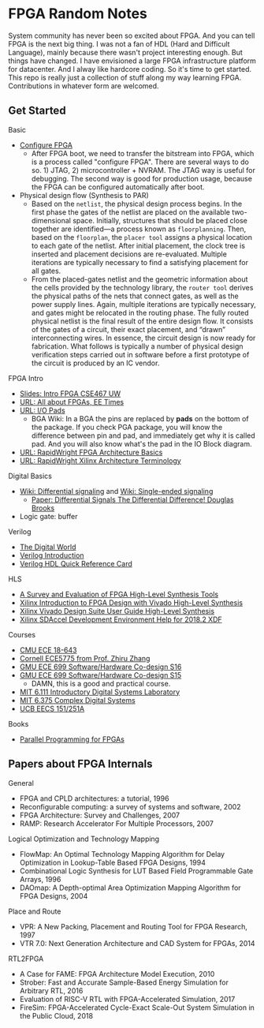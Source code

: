 # FPGA Random Notes

System community has never been so excited about FPGA. And you can tell FPGA is
the next big thing. I was not a fan of HDL (Hard and Difficult Language), mainly
because there wasn't project interesting enough. But things have changed.
I have envisioned a large FPGA infrastructure platform for datacenter. And I alway
like hardcore coding. So it's time to get started.
This repo is really just a collection of stuff along my way learning FPGA.
Contributions in whatever form are welcomed.


## Get Started

Basic
- [Configure FPGA](https://www.fpga4fun.com/FPGAinfo7.html)
    - After FPGA boot, we need to transfer the bitstream into FPGA, which is a process called "configure FPGA". There are several ways to do so. 1) JTAG, 2) microcontroller + NVRAM. The JTAG way is useful for debugging. The second way is good for production usage, because the FPGA can be configured automatically after boot.
- Physical design flow (Synthesis to PAR)
    - Based on the `netlist`, the physical design process begins. In the first phase the gates of the
netlist are placed on the available two-dimensional space. Initially, structures that should be placed
close together are identified—a process known as `floorplanning`. Then, based on the `floorplan`,
the `placer tool` assigns a physical location to each gate of the netlist. After initial placement, the
clock tree is inserted and placement decisions are re-evaluated. Multiple iterations are typically
necessary to find a satisfying placement for all gates.
    - From the placed-gates netlist and the geometric information about the cells provided by
the technology library, the `router tool` derives the physical paths of the nets that connect gates,
as well as the power supply lines. Again, multiple iterations are typically necessary, and gates
might be relocated in the routing phase. The fully routed physical netlist is the final result of
the entire design flow. It consists of the gates of a circuit, their exact placement, and “drawn”
interconnecting wires. In essence, the circuit design is now ready for fabrication. What follows
is typically a number of physical design verification steps carried out in software before a first
prototype of the circuit is produced by an IC vendor.

FPGA Intro
- [Slides: Intro FPGA CSE467 UW](https://courses.cs.washington.edu/courses/cse467/03wi/FPGA.pdf)
- [URL: All about FPGAs, EE Times](https://www.eetimes.com/document.asp?doc_id=1274496)
- [URL: I/O Pads](http://www2.eng.cam.ac.uk/~dmh/4b7/resource/section14.htm)
  	- BGA Wiki: In a BGA the pins are replaced by __pads__ on the bottom of the package. If you check PGA package, you will know the difference between pin and pad, and immediately get why it is called pad. And you will also know what's the pad in the IO Block diagram.
- [URL: RapidWright FPGA Architecture Basics](http://www.rapidwright.io/docs/FPGA_Architecture.html)
- [URL: RapidWright Xilinx Architecture Terminology](http://www.rapidwright.io/docs/Xilinx_Architecture.html)

Digital Basics
- [Wiki: Differential signaling](https://en.wikipedia.org/wiki/Differential_signaling) and [Wiki: Single-ended signaling](https://en.wikipedia.org/wiki/Single-ended_signaling)
    - [Paper: Differential Signals The Differential Difference! Douglas Brooks](https://www.ultracad.com/articles/differentialsignals.pdf)
- Logic gate: buffer


Verilog
- [The Digital World](http://web.mit.edu/6.111/volume2/www/f2018/handouts/TheDigitalWorld.pdf)
- [Verilog Introduction](http://www.lsi.upc.edu/~jordicf/Teaching/secretsofhardware/VerilogIntroduction_Nyasulu.pdf)
- [Verilog HDL Quick Reference Card](http://www.ece.uvic.ca/~fayez/courses/ceng465/vlogref.pdf)

HLS
- [A Survey and Evaluation of FPGA High-Level Synthesis Tools](https://janders.eecg.utoronto.ca/pdfs/tcad_hls.pdf)
- [Xilinx Introduction to FPGA Design with Vivado High-Level Synthesis](https://www.xilinx.com/support/documentation/sw_manuals/ug998-vivado-intro-fpga-design-hls.pdf)
- [Xilinx Vivado Design Suite User Guide High-Level Synthesis](https://www.xilinx.com/support/documentation/sw_manuals/xilinx2018_2/ug902-vivado-high-level-synthesis.pdf)
- [Xilinx SDAccel Development Environment Help for 2018.2 XDF](https://www.xilinx.com/html_docs/xilinx2018_2_xdf/sdaccel_doc/index.html)

Courses
- [CMU ECE 18-643](http://users.ece.cmu.edu/~jhoe/doku/doku.php?id=18-643_course_schedule_fall_2017)
- [Cornell ECE5775 from Prof. Zhiru Zhang](http://www.csl.cornell.edu/courses/ece5775/)
- [GMU ECE 699 Software/Hardware Co-design S16](https://ece.gmu.edu/coursewebpages/ECE/ECE699_SW_HW/S16/)
- [GMU ECE 699 Software/Hardware Co-design S15](https://ece.gmu.edu/coursewebpages/ECE/ECE699_SW_HW/S15/)
    - DAMN, this is a good and practical course.
- [MIT 6.111 Introductory Digital Systems Laboratory](http://web.mit.edu/6.111/volume2/www/f2018/index.html)
- [MIT 6.375 Complex Digital Systems](http://csg.csail.mit.edu/6.375/6_375_2016_www/index.html)
- [UCB EECS 151/251A](http://inst.eecs.berkeley.edu/~eecs151/sp18/)

Books
- [Parallel Programming for FPGAs](https://arxiv.org/abs/1805.03648)

## Papers about FPGA Internals

General
- FPGA and CPLD architectures: a tutorial, 1996
- Reconfigurable computing: a survey of systems and software, 2002
- FPGA Architecture: Survey and Challenges, 2007
- RAMP: Research Accelerator For Multiple Processors, 2007

Logical Optimization and Technology Mapping
- FlowMap: An Optimal Technology Mapping Algorithm for Delay Optimization in Lookup-Table Based FPGA Designs, 1994
- Combinational Logic Synthesis for LUT Based Field Programmable Gate Arrays, 1996
- DAOmap: A Depth-optimal Area Optimization Mapping Algorithm for FPGA Designs, 2004

Place and Route
- VPR: A New Packing, Placement and Routing Tool for FPGA Research, 1997
- VTR 7.0: Next Generation Architecture and CAD System for FPGAs, 2014

RTL2FPGA
- A Case for FAME: FPGA Architecture Model Execution, 2010
- Strober: Fast and Accurate Sample-Based Energy Simulation for Arbitrary RTL, 2016
- Evaluation of RISC-V RTL with FPGA-Accelerated Simulation, 2017
- FireSim: FPGA-Accelerated Cycle-Exact Scale-Out System Simulation in the Public Cloud, 2018
